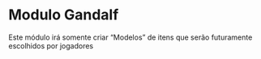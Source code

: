 # Modulo Gandalf
Este módulo irá somente criar “Modelos” de itens que serão futuramente escolhidos por jogadores
